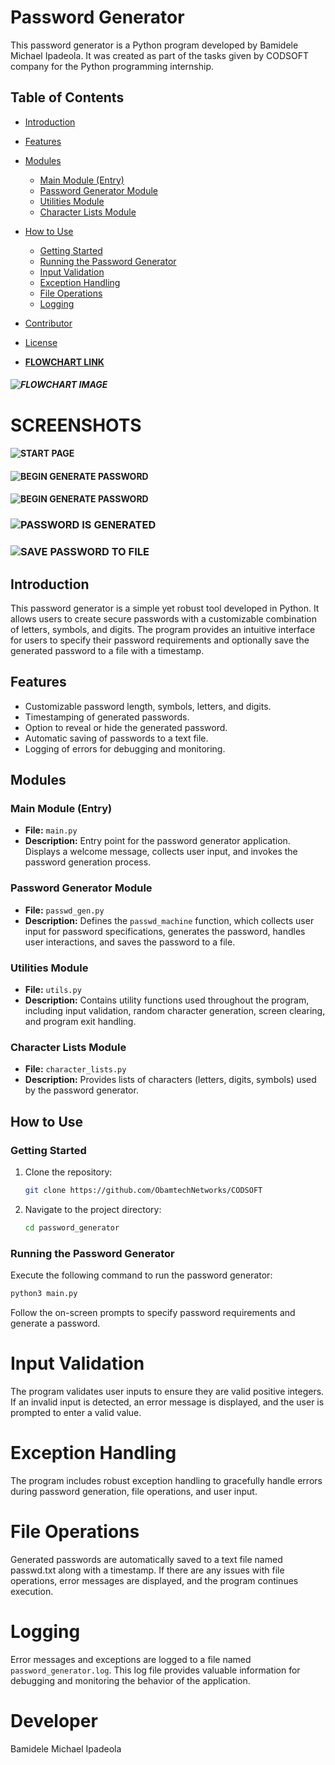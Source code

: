 # Password Generator

This password generator is a Python program developed by Bamidele Michael Ipadeola. It was created as part of the tasks given by CODSOFT company for the Python programming internship.

## Table of Contents

- [Introduction](#introduction)
- [Features](#features)
- [Modules](#modules)
  - [Main Module (Entry)](#main-module-entry)
  - [Password Generator Module](#password-generator-module)
  - [Utilities Module](#utilities-module)
  - [Character Lists Module](#character-lists-module)
- [How to Use](#how-to-use)
  - [Getting Started](#getting-started)
  - [Running the Password Generator](#running-the-password-generator)
  - [Input Validation](#input-validation)
  - [Exception Handling](#exception-handling)
  - [File Operations](#file-operations)
  - [Logging](#logging)
- [Contributor](#contributor)
- [License](#license)

- [**FLOWCHART LINK**](https://whimsical.com/password-generator-flowchart-GFNVevyXgJ1nzZc2yyop6r@2Ux7TurymNCxX391fzhb)
##### ![FLOWCHART IMAGE](https://github.com/ObamtechNetworks/CODSOFT/blob/main/rock_paper_scissors/images/ROCK%20PAPER%20SCISSORS%20FLOWCHART.png)

# SCREENSHOTS
#### ![START PAGE](https://github.com/ObamtechNetworks/CODSOFT/blob/main/password_generator/images/password_gen.png)

#### ![BEGIN GENERATE PASSWORD](https://github.com/ObamtechNetworks/CODSOFT/blob/main/password_generator/images/start%20to%20generate%20password.png)

#### ![BEGIN GENERATE PASSWORD](https://github.com/ObamtechNetworks/CODSOFT/blob/main/password_generator/images/start%20to%20generate%20password.png)

### ![PASSWORD IS GENERATED](https://github.com/ObamtechNetworks/CODSOFT/blob/main/password_generator/images/passwd%20is%20generated.png)

### ![SAVE PASSWORD TO FILE](https://github.com/ObamtechNetworks/CODSOFT/blob/main/password_generator/images/password%20file.png)


## Introduction

This password generator is a simple yet robust tool developed in Python. It allows users to create secure passwords with a customizable combination of letters, symbols, and digits. The program provides an intuitive interface for users to specify their password requirements and optionally save the generated password to a file with a timestamp.

## Features

- Customizable password length, symbols, letters, and digits.
- Timestamping of generated passwords.
- Option to reveal or hide the generated password.
- Automatic saving of passwords to a text file.
- Logging of errors for debugging and monitoring.

## Modules

### Main Module (Entry)

- **File:** `main.py`
- **Description:** Entry point for the password generator application. Displays a welcome message, collects user input, and invokes the password generation process.

### Password Generator Module

- **File:** `passwd_gen.py`
- **Description:** Defines the `passwd_machine` function, which collects user input for password specifications, generates the password, handles user interactions, and saves the password to a file.

### Utilities Module

- **File:** `utils.py`
- **Description:** Contains utility functions used throughout the program, including input validation, random character generation, screen clearing, and program exit handling.

### Character Lists Module

- **File:** `character_lists.py`
- **Description:** Provides lists of characters (letters, digits, symbols) used by the password generator.

## How to Use

### Getting Started

1. Clone the repository:

    ```bash
    git clone https://github.com/ObamtechNetworks/CODSOFT
    ```

2. Navigate to the project directory:

    ```bash
    cd password_generator
    ```

### Running the Password Generator

Execute the following command to run the password generator:

```bash
python3 main.py
```

Follow the on-screen prompts to specify password requirements and generate a password.

# Input Validation
The program validates user inputs to ensure they are valid positive integers. If an invalid input is detected, an error message is displayed, and the user is prompted to enter a valid value.

# Exception Handling
The program includes robust exception handling to gracefully handle errors during password generation, file operations, and user input.

# File Operations
Generated passwords are automatically saved to a text file named passwd.txt along with a timestamp. If there are any issues with file operations, error messages are displayed, and the program continues execution.

# Logging
Error messages and exceptions are logged to a file named `password_generator.log`. This log file provides valuable information for debugging and monitoring the behavior of the application.

# Developer
Bamidele Michael Ipadeola
